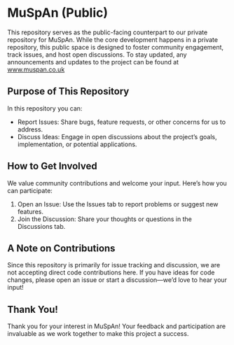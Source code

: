 # MuSpAn (Public)

This repository serves as the public-facing counterpart to our private repository for MuSpAn. While the core development happens in a private repository, this public space is designed to foster community engagement, track issues, and host open discussions. To stay updated, any announcements and updates to the project can be found at www.muspan.co.uk

## Purpose of This Repository

In this repository you can:
- Report Issues: Share bugs, feature requests, or other concerns for us to address.
- Discuss Ideas: Engage in open discussions about the project’s goals, implementation, or potential applications.

## How to Get Involved 
We value community contributions and welcome your input. Here’s how you can participate:

1. Open an Issue: Use the Issues tab to report problems or suggest new features.
2. Join the Discussion: Share your thoughts or questions in the Discussions tab.


## A Note on Contributions
Since this repository is primarily for issue tracking and discussion, we are not accepting direct code contributions here. If you have ideas for code changes, please open an issue or start a discussion—we’d love to hear your input!

## Thank You!
Thank you for your interest in MuSpAn! Your feedback and participation are invaluable as we work together to make this project a success.
